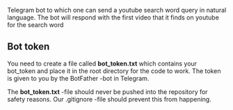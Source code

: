Telegram bot to which one can send a youtube search word query in natural language.
The bot will respond with the first video that it finds on youtube for the search word

## Bot token

You need to create a file called **bot_token.txt** which contains your bot_token and place it in the root directory for the code to work. The token is given to you by the BotFather -bot in Telegram.

The **bot_token.txt** -file should never be pushed into the repository for safety reasons. Our .gitignore -file should prevent this from happening.
